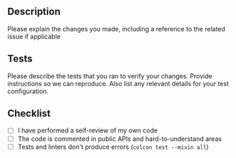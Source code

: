 ## Description

Please explain the changes you made, including a reference to the related issue if applicable

## Tests

Please describe the tests that you ran to verify your changes.
Provide instructions so we can reproduce. Also list any relevant details for your test configuration.

## Checklist

- [ ] I have performed a self-review of my own code
- [ ] The code is commented in public APIs and hard-to-understand areas
- [ ] Tests and linters don't produce errors (`colcon test --mixin all`)
